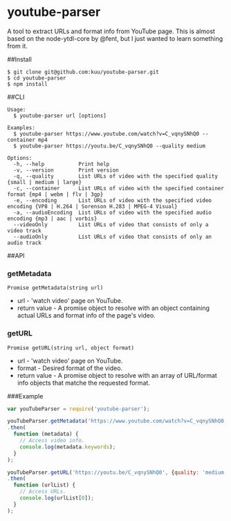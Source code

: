 # youtube-parser
A tool to extract URLs and format info from YouTube page.
This is almost based on the node-ytdl-core by @fent, but I just wanted to learn something from it.

##Install

```
$ git clone git@github.com:kuu/youtube-parser.git
$ cd youtube-parser
$ npm install
```

##CLI

```
Usage:
  $ youtube-parser url [options]

Examples:
  $ youtube-parser https://www.youtube.com/watch?v=C_vqnySNhQ0 --container mp4
  $ youtube-parser https://youtu.be/C_vqnySNhQ0 --quality medium

Options:
  -h, --help           Print help
  -v, --version        Print version
  -q, --quality        List URLs of video with the specified quality {small | medium | large}
  -c, --container      List URLs of video with the specified container format {mp4 | webm | flv | 3gp}
  -e, --encoding       List URLs of video with the specified video encoding {VP8 | H.264 | Sorenson H.283 | MPEG-4 Visual}
  -a, --audioEncoding  List URLs of video with the specified audio encoding {mp3 | aac | vorbis}
  --videoOnly          List URLs of video that consists of only a video track
  --audioOnly          List URLs of video that consists of only an audio track
```

##API

### getMetadata
```
Promise getMetadata(string url)
```

* url - 'watch video' page on YouTube.
* return value - A promise object to resolve with an object containing actual URLs and format info of the page's video.

### getURL
```
Promise getURL(string url, object format)
```

* url - 'watch video' page on YouTube.
* format - Desired format of the video.
* return value - A promise object to resolve with an array of URL/format info objects that matche the requested format.

###Example
```js
var youTubeParser = require('youtube-parser');

youTubeParser.getMetadata('https://www.youtube.com/watch?v=C_vqnySNhQ0')
.then(
  function (metadata) {
    // Access video info.
    console.log(metadata.keywords);
  }
);

youTubeParser.getURL('https://youtu.be/C_vqnySNhQ0', {quality: 'medium', container: 'mp4'})
.then(
  function (urlList) {
    // Access URLs.
    console.log(urlList[0]);
  }
);
```
